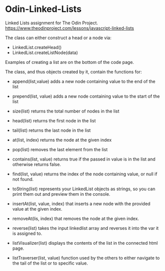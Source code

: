 # Odin-Linked-Lists
 Linked Lists assignment for The Odin Project.
 https://www.theodinproject.com/lessons/javascript-linked-lists

The class can either construct a head or a node via:
- LinkedList.createHead()
- LinkedList.createListNode(data)

Examples of creating a list are on the bottom of the code page.

The class, and thus objects created by it, contain the functions for:

- append(list,value) adds a new node containing value to the end of the list
- prepend(list, value) adds a new node containing value to the start of the list
- size(list) returns the total number of nodes in the list
- head(list) returns the first node in the list
- tail(list) returns the last node in the list
- at(list, index) returns the node at the given index
- pop(list) removes the last element from the list
- contains(list, value) returns true if the passed in value is in the list and otherwise returns false.
- find(list, value) returns the index of the node containing value, or null if not found.
- toString(list) represents your LinkedList objects as strings, so you can print them out and preview them in the console. 
- insertAt(list, value, index) that inserts a new node with the provided value at the given index.
- removeAt(lis, index) that removes the node at the given index.
- reverse(list) takes the input linkedlist array and reverses it into the var it is assigned to.

- listVisualizer(list) displays the contents of the list in the connected html page.
- listTraverser(list, value) function used by the others to either navigate to the tail of the list or to specific value.
